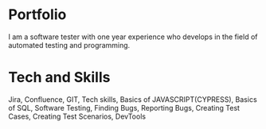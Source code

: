 # Portfolio
I am a software tester with one year
experience who develops in the field of
automated testing and programming.
# Tech and Skills
Jira,
Confluence,
GIT,
Tech skills,
Basics of JAVASCRIPT(CYPRESS),
Basics of SQL,
Software Testing,
Finding Bugs,
Reporting Bugs,
Creating Test Cases,
Creating Test Scenarios,
DevTools


